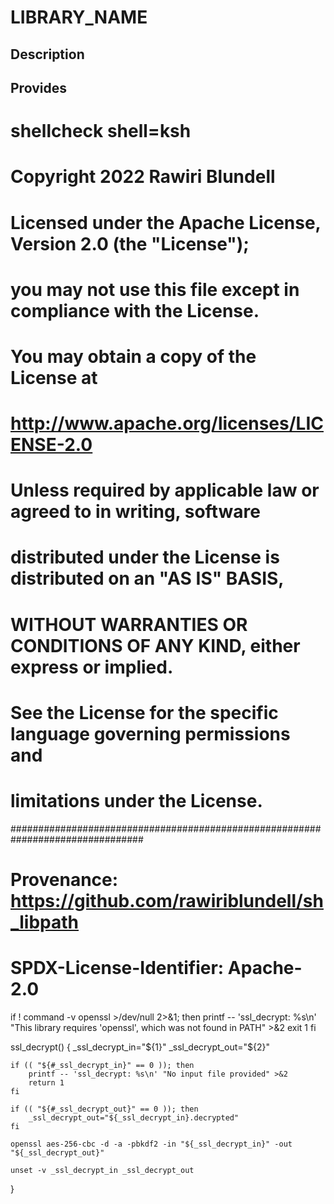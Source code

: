 # LIBRARY_NAME

## Description

## Provides
# shellcheck shell=ksh

# Copyright 2022 Rawiri Blundell
#
# Licensed under the Apache License, Version 2.0 (the "License");
# you may not use this file except in compliance with the License.
# You may obtain a copy of the License at
#
#     http://www.apache.org/licenses/LICENSE-2.0
#
# Unless required by applicable law or agreed to in writing, software
# distributed under the License is distributed on an "AS IS" BASIS,
# WITHOUT WARRANTIES OR CONDITIONS OF ANY KIND, either express or implied.
# See the License for the specific language governing permissions and
# limitations under the License.
################################################################################
# Provenance: https://github.com/rawiriblundell/sh_libpath
# SPDX-License-Identifier: Apache-2.0

if ! command -v openssl >/dev/null 2>&1; then
    printf -- 'ssl_decrypt: %s\n' "This library requires 'openssl', which was not found in PATH" >&2
    exit 1
fi

ssl_decrypt() {
    _ssl_decrypt_in="${1}"
    _ssl_decrypt_out="${2}"

    if (( "${#_ssl_decrypt_in}" == 0 )); then
        printf -- 'ssl_decrypt: %s\n' "No input file provided" >&2
        return 1
    fi

    if (( "${#_ssl_decrypt_out}" == 0 )); then
        _ssl_decrypt_out="${_ssl_decrypt_in}.decrypted"
    fi

    openssl aes-256-cbc -d -a -pbkdf2 -in "${_ssl_decrypt_in}" -out "${_ssl_decrypt_out}"

    unset -v _ssl_decrypt_in _ssl_decrypt_out
}
